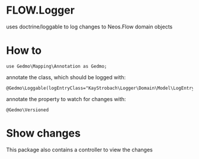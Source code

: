 FLOW.Logger
===========

uses doctrine/loggable to log changes to Neos.Flow domain objects

How to
======

```
use Gedmo\Mapping\Annotation as Gedmo;
```

annotate the class, which should be logged with:

```
@Gedmo\Loggable(logEntryClass="KayStrobach\Logger\Domain\Model\LogEntry")
```

annotate the property to watch for changes with:

```
@Gedmo\Versioned
```

Show changes
============

This package also contains a controller to view the changes
